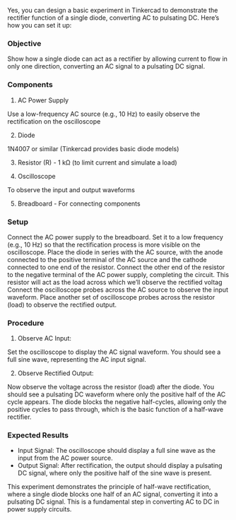 
Yes, you can design a basic experiment in Tinkercad to demonstrate the rectifier function of a single diode, converting AC to pulsating DC. Here’s how you can set it up:

### Objective

Show how a single diode can act as a rectifier by allowing current to flow in only one direction, converting an AC signal to a pulsating DC signal.

### Components

1. AC Power Supply

Use a low-frequency AC source (e.g., 10 Hz) to easily observe the rectification on the oscilloscope

2. Diode

1N4007 or similar (Tinkercad provides basic diode models)

3. Resistor (R) - 1 kΩ (to limit current and simulate a load)

4. Oscilloscope

To observe the input and output waveforms

5. Breadboard - For connecting components

### Setup

 Connect the AC power supply to the breadboard. Set it to a low frequency (e.g., 10 Hz) so that the rectification process is more visible on the oscilloscope.
 Place the diode in series with the AC source, with the anode connected to the positive terminal of the AC source and the cathode connected to one end of the resistor.
 Connect the other end of the resistor to the negative terminal of the AC power supply, completing the circuit. This resistor will act as the load across which we’ll observe the rectified voltag
 Connect the oscilloscope probes across the AC source to observe the input waveform.
 Place another set of oscilloscope probes across the resistor (load) to observe the rectified output.

### Procedure

1. Observe AC Input:

Set the oscilloscope to display the AC signal waveform. You should see a full sine wave, representing the AC input signal.

2. Observe Rectified Output:

Now observe the voltage across the resistor (load) after the diode. You should see a pulsating DC waveform where only the positive half of the AC cycle appears. The diode blocks the negative half-cycles, allowing only the positive cycles to pass through, which is the basic function of a half-wave rectifier.

### Expected Results

- Input Signal: The oscilloscope should display a full sine wave as the input from the AC power source.
- Output Signal: After rectification, the output should display a pulsating DC signal, where only the positive half of the sine wave is present.

This experiment demonstrates the principle of half-wave rectification, where a single diode blocks one half of an AC signal, converting it into a pulsating DC signal. This is a fundamental step in converting AC to DC in power supply circuits.
